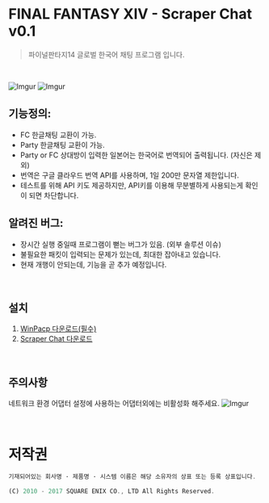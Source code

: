 # FINAL FANTASY XIV - Scraper Chat v0.1
> 파이널판타지14 글로벌 한국어 채팅 프로그램 입니다.
<br/>

![Imgur](http://i.imgur.com/mpDM9TW.png)
![Imgur](http://i.imgur.com/9KZky4h.jpg)

## 기능정의:

 * FC 한글채팅 교환이 가능.
 * Party 한글채팅 교환이 가능.
 * Party or FC 상대방이 입력한 일본어는 한국어로 번역되어 출력됩니다. (자신은 제외)
 * 번역은 구글 클라우드 번역 API를 사용하며, 1일 200만 문자열 제한입니다.
 * 테스트를 위해 API 키도 제공하지만, API키를 이용해 무분별하게 사용되는게 확인이 되면 차단합니다.
 

## 알려진 버그:

 * 장시간 실행 중일때 프로그램이 뻗는 버그가 있음. (외부 솔루션 이슈)
 * 불필요한 패킷이 입력되는 문제가 있는데, 최대한 잡아내고 있습니다.
 * 현재 개행이 안되는데, 기능을 곧 추가 예정입니다.

<br/>

## 설치

1. [WinPacp 다운로드(필수)](https://www.winpcap.org/install/default.htm)
2. [Scraper Chat 다운로드](https://github.com/kimyearho/FF14_ScraperChat/releases/tag/v0.1.1)

<br/>

## 주의사항

네트워크 환경 어댑터 설정에 사용하는 어댑터외에는 비활성화 해주세요.
![Imgur](http://i.imgur.com/wUe12OZ.png)

<br/>

# 저작권
```javascript
기재되어있는 회사명 · 제품명 · 시스템 이름은 해당 소유자의 상표 또는 등록 상표입니다.

(C) 2010 - 2017 SQUARE ENIX CO., LTD All Rights Reserved.

